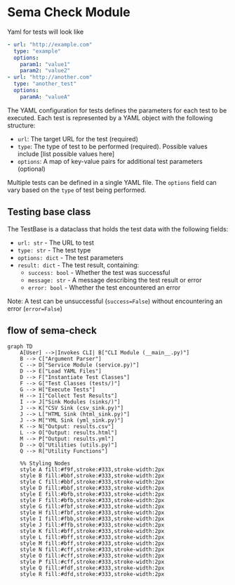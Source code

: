 # Sema Check Module

Yaml for tests will look like

```yaml
- url: "http://example.com"
  type: "example"
  options:
    param1: "value1"
    param2: "value2"
- url: "http://another.com"
  type: "another_test"
  options:
    paramA: "valueA"
```

The YAML configuration for tests defines the parameters for each test to be executed. Each test is represented by a YAML object with the following structure:

- `url`: The target URL for the test (required)
- `type`: The type of test to be performed (required). Possible values include [list possible values here]
- `options`: A map of key-value pairs for additional test parameters (optional)

Multiple tests can be defined in a single YAML file. The `options` field can vary based on the `type` of test being performed.

## Testing base class

The TestBase is a dataclass that holds the test data with the following fields:

- `url: str` - The URL to test
- `type: str` - The test type
- `options: dict` - The test parameters
- `result: dict` - The test result, containing:
  - `success: bool` - Whether the test was successful
  - `message: str` - A message describing the test result or error
  - `error: bool` - Whether the test encountered an error

Note: A test can be unsuccessful (`success=False`) without encountering an error (`error=False`)

## flow of sema-check

```mermaid
graph TD
    A[User] -->|Invokes CLI| B["CLI Module (__main__.py)"]
    B --> C["Argument Parser"]
    C --> D["Service Module (service.py)"]
    D --> E["Load YAML Files"]
    D --> F["Instantiate Test Classes"]
    F --> G["Test Classes (tests/)"]
    G --> H["Execute Tests"]
    H --> I["Collect Test Results"]
    I --> J["Sink Modules (sinks/)"]
    J --> K["CSV Sink (csv_sink.py)"]
    J --> L["HTML Sink (html_sink.py)"]
    J --> M["YML Sink (yml_sink.py)"]
    K --> N["Output: results.csv"]
    L --> O["Output: results.html"]
    M --> P["Output: results.yml"]
    D --> Q["Utilities (utils.py)"]
    Q --> R["Utility Functions"]

    %% Styling Nodes
    style A fill:#f9f,stroke:#333,stroke-width:2px
    style B fill:#bbf,stroke:#333,stroke-width:2px
    style C fill:#bbf,stroke:#333,stroke-width:2px
    style D fill:#bbf,stroke:#333,stroke-width:2px
    style E fill:#bfb,stroke:#333,stroke-width:2px
    style F fill:#bfb,stroke:#333,stroke-width:2px
    style G fill:#fbf,stroke:#333,stroke-width:2px
    style H fill:#fbf,stroke:#333,stroke-width:2px
    style I fill:#fbb,stroke:#333,stroke-width:2px
    style J fill:#ffb,stroke:#333,stroke-width:2px
    style K fill:#bff,stroke:#333,stroke-width:2px
    style L fill:#bff,stroke:#333,stroke-width:2px
    style M fill:#bff,stroke:#333,stroke-width:2px
    style N fill:#cff,stroke:#333,stroke-width:2px
    style O fill:#cff,stroke:#333,stroke-width:2px
    style P fill:#cff,stroke:#333,stroke-width:2px
    style Q fill:#fdf,stroke:#333,stroke-width:2px
    style R fill:#dfd,stroke:#333,stroke-width:2px
```
